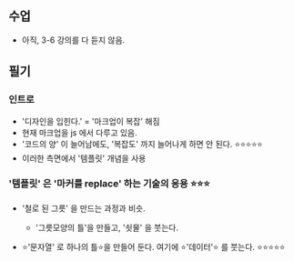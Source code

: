 
## 수업
- 아직, 3-6 강의를 다 듣지 않음. 


## 필기 

### 인트로
- '디자인을 입힌다.' = '마크업이 복잡' 해짐 
- 현재 마크업을 js 에서 다루고 있음. 
- '코드의 양' 이 늘어남에도, '복잡도' 까지 늘어나게 하면 안 된다. ⭐⭐⭐⭐⭐ 
- 이러한 측면에서 '템플릿' 개념을 사용 


### '템플릿' 은 '마커를 replace' 하는 기술의 응용 ⭐⭐⭐ 

- '철로 된 그릇' 을 만드는 과정과 비슷. 
    - '그릇모양의 틀'을 만들고, '쇳물' 을 붓는다. 

- ⭐'문자열' 로 하나의 틀⭐을 만들어 둔다. 여기에 ⭐'데이터'⭐ 를 붓는다. ⭐⭐⭐⭐⭐ 

